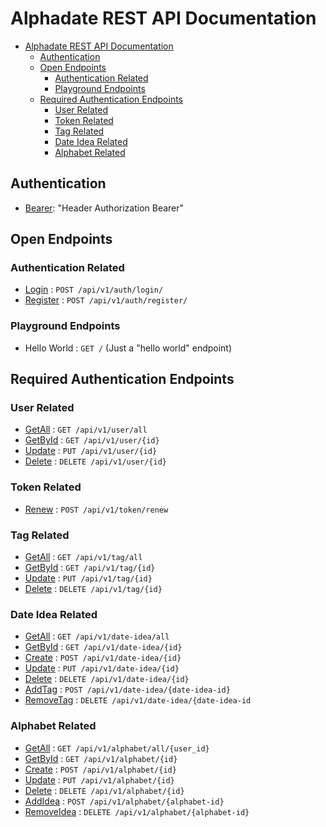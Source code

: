 # Alphadate REST API Documentation

<!--toc:start-->
- [Alphadate REST API Documentation](#alphadate-rest-api-documentation)
  - [Authentication](#authentication)
  - [Open Endpoints](#open-endpoints)
    - [Authentication Related](#authentication-related)
    - [Playground Endpoints](#playground-endpoints)
  - [Required Authentication Endpoints](#required-authentication-endpoints)
    - [User Related](#user-related)
    - [Token Related](#token-related)
    - [Tag Related](#tag-related)
    - [Date Idea Related](#date-idea-related)
    - [Alphabet Related](#alphabet-related)
<!--toc:end-->

## Authentication

- [Bearer](docs/auth/bearer.md): "Header Authorization Bearer"

## Open Endpoints

### Authentication Related

- [Login](docs/auth/login.md) : `POST /api/v1/auth/login/`
- [Register](docs/auth/register.md) : `POST /api/v1/auth/register/`

### Playground Endpoints

- Hello World : `GET /` (Just a "hello world" endpoint)

## Required Authentication Endpoints

### User Related

- [GetAll](docs/user/all.md) : `GET /api/v1/user/all`
- [GetById](docs/user/id.md) : `GET /api/v1/user/{id}`
- [Update](docs/user/update.md) : `PUT /api/v1/user/{id}`
- [Delete](docs/user/delete.md) : `DELETE /api/v1/user/{id}`

### Token Related

- [Renew](docs/token/renew.md) : `POST /api/v1/token/renew`

### Tag Related

- [GetAll](docs/tag/all.md) : `GET /api/v1/tag/all`
- [GetById](docs/tag/id.md) : `GET /api/v1/tag/{id}`
- [Update](docs/tag/update.md) : `PUT /api/v1/tag/{id}`
- [Delete](docs/tag/delete.md) : `DELETE /api/v1/tag/{id}`

### Date Idea Related

- [GetAll](docs/date-idea/all.md) : `GET /api/v1/date-idea/all`
- [GetById](docs/date-idea/id.md) : `GET /api/v1/date-idea/{id}`
- [Create](docs/date-idea/create.md) : `POST /api/v1/date-idea/{id}`
- [Update](docs/date-idea/update.md) : `PUT /api/v1/date-idea/{id}`
- [Delete](docs/date-idea/delete.md) : `DELETE /api/v1/date-idea/{id}`
- [AddTag](docs/date-idea/add_tag.md) : `POST /api/v1/date-idea/{date-idea-id}`
- [RemoveTag](docs/date-idea/remove_tag.md) : `DELETE /api/v1/date-idea/{date-idea-id`

### Alphabet Related

- [GetAll](docs/alphabet/all.md) : `GET /api/v1/alphabet/all/{user_id}`
- [GetById](docs/alphabet/id.md) : `GET /api/v1/alphabet/{id}`
- [Create](docs/alphabet/create.md) : `POST /api/v1/alphabet/{id}`
- [Update](docs/alphabet/update.md) : `PUT /api/v1/alphabet/{id}`
- [Delete](docs/alphabet/delete.md) : `DELETE /api/v1/alphabet/{id}`
- [AddIdea](docs/alphabet/add_idea.md) : `POST /api/v1/alphabet/{alphabet-id}`
- [RemoveIdea](docs/alphabet/remove_idea.md) : `DELETE /api/v1/alphabet/{alphabet-id}`
